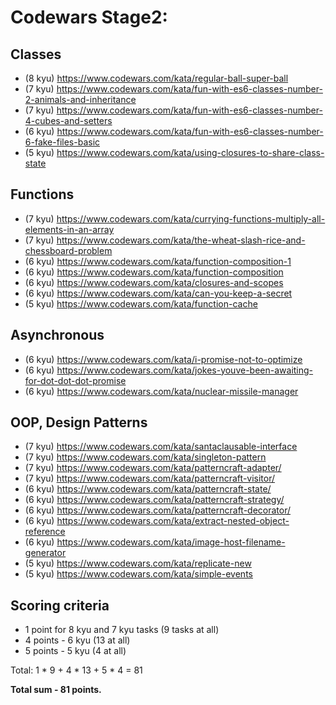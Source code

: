 # Codewars Stage2:

## Classes

* (8 kyu) https://www.codewars.com/kata/regular-ball-super-ball
* (7 kyu) https://www.codewars.com/kata/fun-with-es6-classes-number-2-animals-and-inheritance
* (7 kyu) https://www.codewars.com/kata/fun-with-es6-classes-number-4-cubes-and-setters
* (6 kyu) https://www.codewars.com/kata/fun-with-es6-classes-number-6-fake-files-basic
* (5 kyu) https://www.codewars.com/kata/using-closures-to-share-class-state

## Functions

* (7 kyu) https://www.codewars.com/kata/currying-functions-multiply-all-elements-in-an-array
* (7 kyu) https://www.codewars.com/kata/the-wheat-slash-rice-and-chessboard-problem
* (6 kyu) https://www.codewars.com/kata/function-composition-1
* (6 kyu) https://www.codewars.com/kata/function-composition
* (6 kyu) https://www.codewars.com/kata/closures-and-scopes
* (6 kyu) https://www.codewars.com/kata/can-you-keep-a-secret
* (5 kyu) https://www.codewars.com/kata/function-cache

## Asynchronous

* (6 kyu) https://www.codewars.com/kata/i-promise-not-to-optimize
* (6 kyu) https://www.codewars.com/kata/jokes-youve-been-awaiting-for-dot-dot-dot-promise
* (6 kyu) https://www.codewars.com/kata/nuclear-missile-manager

## OOP, Design Patterns

* (7 kyu) https://www.codewars.com/kata/santaclausable-interface
* (7 kyu) https://www.codewars.com/kata/singleton-pattern
* (7 kyu) https://www.codewars.com/kata/patterncraft-adapter/
* (7 kyu) https://www.codewars.com/kata/patterncraft-visitor/
* (6 kyu) https://www.codewars.com/kata/patterncraft-state/
* (6 kyu) https://www.codewars.com/kata/patterncraft-strategy/
* (6 kyu) https://www.codewars.com/kata/patterncraft-decorator/
* (6 kyu) https://www.codewars.com/kata/extract-nested-object-reference 
* (6 kyu) https://www.codewars.com/kata/image-host-filename-generator
* (5 kyu) https://www.codewars.com/kata/replicate-new 
* (5 kyu) https://www.codewars.com/kata/simple-events


## Scoring criteria

*  1 point for 8 kyu and 7 kyu tasks (9 tasks at all)
*  4 points - 6 kyu (13 at all)
*  5 points - 5 kyu (4 at all)

Total: 1 * 9 + 4 * 13 + 5 * 4  = 81

**Total sum - 81 points.**
